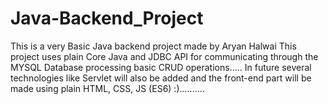 # Java-Backend_Project
This is a very Basic Java backend project made by Aryan Halwai
This project uses plain Core Java and JDBC API for communicating through the MYSQL
Database processing basic CRUD operations.....
In future several technologies like Servlet will also be added and the front-end
part will be made using plain HTML, CSS, JS (ES6) :)..........
